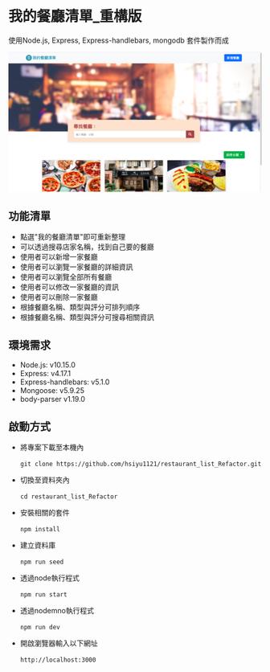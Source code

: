 # 我的餐廳清單_重構版

使用Node.js, Express, Express-handlebars, mongodb 套件製作而成

![Alt text](https://github.com/hsiyu1121/restaurant_list_Refactor/blob/master/restaurant_list_refactor.png)

## 功能清單
* 點選"我的餐廳清單"即可重新整理
* 可以透過搜尋店家名稱，找到自己要的餐廳
* 使用者可以新增一家餐廳
* 使用者可以瀏覽一家餐廳的詳細資訊
* 使用者可以瀏覽全部所有餐廳
* 使用者可以修改一家餐廳的資訊
* 使用者可以刪除一家餐廳
* 根據餐廳名稱、類型與評分可排列順序
* 根據餐廳名稱、類型與評分可搜尋相關資訊

## 環境需求
* Node.js: v10.15.0
* Express: v4.17.1
* Express-handlebars: v5.1.0
* Mongoose: v5.9.25
* body-parser v1.19.0

## 啟動方式
* 將專案下載至本機內

  ``git clone https://github.com/hsiyu1121/restaurant_list_Refactor.git``
* 切換至資料夾內

  ``cd restaurant_list_Refactor``
* 安裝相關的套件

  ``npm install``
* 建立資料庫

  ``npm run seed``
* 透過node執行程式

  ``npm run start``
* 透過nodemno執行程式

  ``npm run dev``
* 開啟瀏覽器輸入以下網址

  ``http://localhost:3000``

